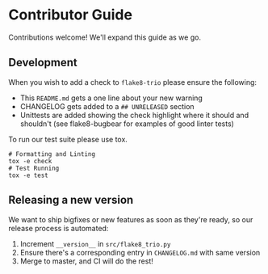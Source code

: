 # Contributor Guide

Contributions welcome!  We'll expand this guide as we go.


## Development

When you wish to add a check to `flake8-trio` please ensure the following:

- This `README.md` gets a one line about your new warning
- CHANGELOG gets added to a `## UNRELEASED` section
- Unittests are added showing the check highlight where it should and shouldn't
  (see flake8-bugbear for examples of good linter tests)

To run our test suite please use tox.

```console
# Formatting and Linting
tox -e check
# Test Running
tox -e test
```


## Releasing a new version
We want to ship bigfixes or new features as soon as they're ready,
so our release process is automated:

1. Increment `__version__` in `src/flake8_trio.py`
2. Ensure there's a corresponding entry in `CHANGELOG.md` with same version
3. Merge to master, and CI will do the rest!

